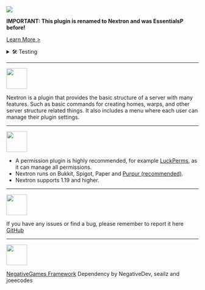 <img src="https://cdn.discordapp.com/attachments/903181864116826112/1085873702295588874/Nextron_Banner.png" />

**IMPORTANT: This plugin is renamed to Nextron and was EssentialsP before!**

[Learn More >](https://essentialsp.tk/)

<details>
<summary>
🛠️ Testing
</summary>
<span>If you want to help me test my plugin, join on the <a href="https://discord.gg/Y7SbYphVw9" >discord.</a></span>
</details>

***

<img src="https://cdn.discordapp.com/attachments/903181864116826112/1043082635221684295/About_purple.png" height="54px"/>

Nextron is a plugin that provides the basic structure of a server with many features. Such as basic commands for creating homes, warps, and other server structure related things. It also includes a menu where each user can manage their plugin settings.

***

<img src="https://cdn.discordapp.com/attachments/903181864116826112/1043087096182734859/Requirements_purple.png" height="54px"/>

- A permission plugin is highly recommended, for example [LuckPerms](https://luckperms.net/), as it can manage all permissions.
- Nextron runs on Bukkit, Spigot, Paper and [Purpur (recommended)](https://purpurmc.org/).
- Nextron supports 1.19 and higher.

***

<img src="https://cdn.discordapp.com/attachments/903181864116826112/1043082636240900147/Issue_purple.png" height="54px"/>

If you have any issues or find a bug, please remember to report it here [GitHub](https://github.com/0PandaDEV/Nextron/issues)

***

<img src="https://cdn.discordapp.com/attachments/903181864116826112/1043082635771134002/Credits_purple.png" height="54px"/>

[NegativeGames Framework](https://github.com/Negative-Games/Framework) Dependency by NegativeDev, seailz and joeecodes
